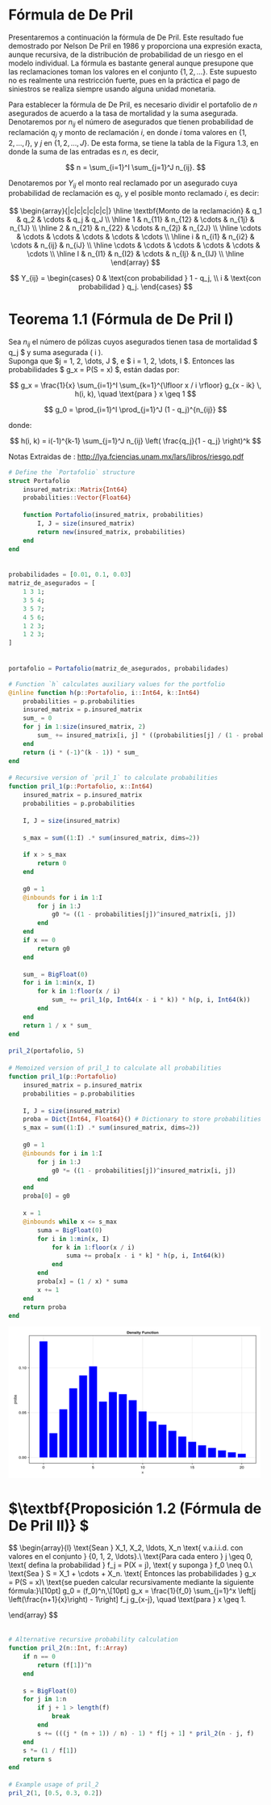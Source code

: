 # Fórmula de De Pril

Presentaremos a continuación la fórmula de De Pril. Este resultado fue demostrado por Nelson De Pril en 1986 y proporciona una expresión exacta, aunque recursiva, de la distribución de probabilidad de un riesgo en el modelo individual. La fórmula es bastante general aunque presupone que las reclamaciones toman los valores en el conjunto $\{1, 2, \dots \}$. Este supuesto no es realmente una restricción fuerte, pues en la práctica el pago de siniestros se realiza siempre usando alguna unidad monetaria.

Para establecer la fórmula de De Pril, es necesario dividir el portafolio de $n$ asegurados de acuerdo a la tasa de mortalidad y la suma asegurada. Denotaremos por $n_{ij}$ el número de asegurados que tienen probabilidad de reclamación $q_j$ y monto de reclamación $i$, en donde $i$ toma valores en $\{1, 2, \dots, I\}$, y $j$ en $\{1, 2, \dots, J\}$. De esta forma, se tiene la tabla de la Figura 1.3, en donde la suma de las entradas es $n$, es decir,

$$
n = \sum_{i=1}^I \sum_{j=1}^J n_{ij}.
$$

Denotaremos por $Y_{ij}$ el monto real reclamado por un asegurado cuya probabilidad de reclamación es $q_j$, y el posible monto reclamado $i$, es decir:

$$
\begin{array}{|c|c|c|c|c|c|}
\hline
\textbf{Monto de la reclamación} & q_1 & q_2 & \cdots & q_j & q_J \\
\hline
1 & n_{11} & n_{12} & \cdots & n_{1j} & n_{1J} \\
\hline
2 & n_{21} & n_{22} & \cdots & n_{2j} & n_{2J} \\
\hline
\cdots & \cdots & \cdots & \cdots & \cdots & \cdots \\
\hline
i & n_{i1} & n_{i2} & \cdots & n_{ij} & n_{iJ} \\
\hline
\cdots & \cdots & \cdots & \cdots & \cdots & \cdots \\
\hline
I & n_{I1} & n_{I2} & \cdots & n_{Ij} & n_{IJ} \\
\hline
\end{array}
$$




$$
Y_{ij} = \begin{cases} 
0 & \text{con probabilidad } 1 - q_j, \\
i & \text{con probabilidad } q_j.
\end{cases}
$$

# $\textbf{{Teorema 1.1 (Fórmula de De Pril I)}}$

Sea  $n_{ij}$ el número de pólizas cuyos asegurados tienen tasa de mortalidad $ q_j $ y suma asegurada \( i \).  
Suponga que $j = 1, 2, \dots, J $, e $ i = 1, 2, \dots, I $. Entonces las probabilidades $ g_x = P(S = x) $, están dadas por:

$$
g_x = \frac{1}{x} \sum_{i=1}^I \sum_{k=1}^{\lfloor x / i \rfloor} g_{x - ik} \, h(i, k), \quad \text{para } x \geq 1
$$

$$
g_0 = \prod_{i=1}^I \prod_{j=1}^J (1 - q_j)^{n_{ij}}
$$

donde:

$$
h(i, k) = i(-1)^{k-1} \sum_{j=1}^J n_{ij} \left( \frac{q_j}{1 - q_j} \right)^k
$$

Notas Extraidas de : http://lya.fciencias.unam.mx/lars/libros/riesgo.pdf


```julia
# Define the `Portafolio` structure
struct Portafolio
    insured_matrix::Matrix{Int64} 
    probabilities::Vector{Float64} 

    function Portafolio(insured_matrix, probabilities)
        I, J = size(insured_matrix)
        return new(insured_matrix, probabilities)
    end
end


probabilidades = [0.01, 0.1, 0.03]
matriz_de_asegurados = [ 
    1 3 1;
    3 5 4;
    3 5 7;
    4 5 6;
    1 2 3;
    1 2 3;
]


portafolio = Portafolio(matriz_de_asegurados, probabilidades)
```

```julia
# Function `h` calculates auxiliary values for the portfolio
@inline function h(p::Portafolio, i::Int64, k::Int64)
    probabilities = p.probabilities
    insured_matrix = p.insured_matrix
    sum_ = 0
    for j in 1:size(insured_matrix, 2)
        sum_ += insured_matrix[i, j] * ((probabilities[j] / (1 - probabilities[j]))^k)
    end
    return (i * (-1)^(k - 1)) * sum_
end

# Recursive version of `pril_1` to calculate probabilities
function pril_1(p::Portafolio, x::Int64)
    insured_matrix = p.insured_matrix
    probabilities = p.probabilities

    I, J = size(insured_matrix)

    s_max = sum((1:I) .* sum(insured_matrix, dims=2))

    if x > s_max
        return 0
    end

    g0 = 1
    @inbounds for i in 1:I
        for j in 1:J
            g0 *= ((1 - probabilities[j])^insured_matrix[i, j])
        end
    end
    if x == 0
        return g0
    end

    sum_ = BigFloat(0)
    for i in 1:min(x, I)
        for k in 1:floor(x / i)
            sum_ += pril_1(p, Int64(x - i * k)) * h(p, i, Int64(k))
        end
    end
    return 1 / x * sum_
end

pril_2(portafolio, 5)

# Memoized version of pril_1 to calculate all probabilities
function pril_1(p::Portafolio)
    insured_matrix = p.insured_matrix
    probabilities = p.probabilities

    I, J = size(insured_matrix)
    proba = Dict{Int64, Float64}() # Dictionary to store probabilities
    s_max = sum((1:I) .* sum(insured_matrix, dims=2))

    g0 = 1
    @inbounds for i in 1:I
        for j in 1:J
            g0 *= ((1 - probabilities[j])^insured_matrix[i, j])
        end
    end
    proba[0] = g0

    x = 1
    @inbounds while x <= s_max
        suma = BigFloat(0)
        for i in 1:min(x, I)
            for k in 1:floor(x / i)
                suma += proba[x - i * k] * h(p, i, Int64(k))
            end
        end
        proba[x] = (1 / x) * suma
        x += 1
    end
    return proba
end
```


<img src="plots/pril_1.png" alt="Descripción de la imagen" width="500px" height = "300px">



# $\textbf{Proposición 1.2 (Fórmula de De Pril II)} $
$$
\begin{array}{l}
\text{Sean } X_1, X_2, \ldots, X_n \text{ v.a.i.i.d. con valores en el conjunto } \{0, 1, 2, \ldots\}.\\
\text{Para cada entero } j \geq 0, \text{ defina la probabilidad } f_j = P(X = j), \text{ y suponga } f_0 \neq 0.\\
\text{Sea } S = X_1 + \cdots + X_n. \text{ Entonces las probabilidades } g_x = P(S = x)\\
\text{se pueden calcular recursivamente mediante la siguiente fórmula:}\\[10pt]
g_0 = (f_0)^n,\\[10pt]
g_x = \frac{1}{f_0} \sum_{j=1}^x \left[j \left(\frac{n+1}{x}\right) - 1\right] f_j g_{x-j}, \quad \text{para } x \geq 1.

\end{array}
$$


```julia

# Alternative recursive probability calculation
function pril_2(n::Int, f::Array)
    if n == 0
        return (f[1])^n
    end

    s = BigFloat(0)
    for j in 1:n
        if j + 1 > length(f)
            break
        end
        s += (((j * (n + 1)) / n) - 1) * f[j + 1] * pril_2(n - j, f)
    end
    s *= (1 / f[1])
    return s
end

# Example usage of pril_2
pril_2(1, [0.5, 0.3, 0.2])

```
